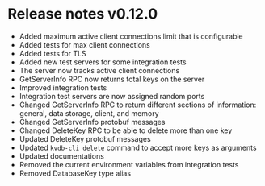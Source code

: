 # Release notes v0.12.0

- Added maximum active client connections limit that is configurable
- Added tests for max client connections
- Added tests for TLS
- Added new test servers for some integration tests
- The server now tracks active client connections
- GetServerInfo RPC now returns total keys on the server
- Improved integration tests
- Integration test servers are now assigned random ports
- Changed GetServerInfo RPC to return different sections of information: general, data storage, client, and memory
- Changed GetServerInfo protobuf messages
- Changed DeleteKey RPC to be able to delete more than one key
- Updated DeleteKey protobuf messages
- Updated `kvdb-cli delete` command to accept more keys as arguments
- Updated documentations
- Removed the current environment variables from integration tests
- Removed DatabaseKey type alias